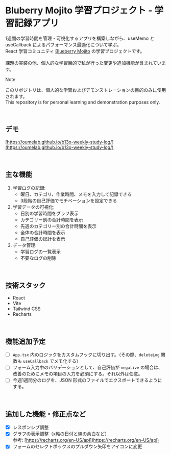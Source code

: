 # Bluberry Mojito 学習プロジェクト - 学習記録アプリ

1週間の学習時間を管理・可視化するアプリを構築しながら、useMemo と useCallback によるパフォーマンス最適化について学ぶ。<br />
React 学習コミュニティ [Blueberry Mojito](https://b13o.com/) の学習プロジェクトです。<br />
<br />
課題の実装の他、個人的な学習目的で私が行った変更や追加機能が含まれています。<br />

> [!NOTE]
> このリポジトリは、個人的な学習およびデモンストレーションの目的のみに使用されます。<br />
> This repository is for personal learning and demonstration purposes only.

<br />

## デモ

[https://oumelab.github.io/b13o-weekly-study-log/](https://oumelab.github.io/b13o-weekly-study-log/)

<br />

## 主な機能
1. 学習ログの記録:
    - 曜日、カテゴリ、作業時間、メモを入力して記録できる
    - 3段階の自己評価でモチベーションを設定できる
2. 学習データの可視化:
    - 日別の学習時間をグラフ表示
    - カテゴリー別の合計時間を表示
    - 先週のカテゴリー別の合計時間を表示
    - 全体の合計時間を表示
    - 自己評価の総計を表示
3. データ管理:
    - 学習ログの一覧表示
    - 不要なログの削除

<br />

## 技術スタック
- React
- Vite
- Tailwind CSS
- Recharts

<br />

## 機能追加予定
- [ ] `App.tsx` 内のロジックをカスタムフックに切り出す。（その際、`deleteLog` 関数も `useCallback` でメモ化する）
- [ ] フォーム入力中のバリデーションとして、自己評価が `negative` の場合は、改善のためにメモの項目の入力を必須にする。それ以外は任意。
- [ ] 今週1週間分のログを、JSON 形式のファイルでエクスポートできるようにする。

<br />

## 追加した機能・修正点など
- [x] レスポンシブ調整
- [x] グラフの表示調整（x軸の日付と線の余白など）<br />
      参考: [https://recharts.org/en-US/api](https://recharts.org/en-US/api)
- [x] フォームのセレクトボックスのプルダウン矢印をアイコンに変更